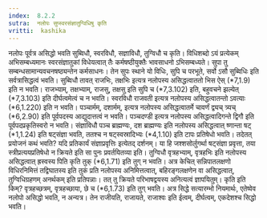 ```yaml
---
index:  8.2.2
sutra:  नलोपः सुप्स्वरसंज्ञातुग्विधिषु कृति
vritti:  kashika 
---
```


नलोपः पूर्वत्र असिद्धो भवति सुब्विधौ, स्वरविधौ, सज्ञाविधौ, तुग्विधौ च कृति। विधिशब्दो ऽयं प्रत्येकम् अभिसम्बध्यमानः स्वरसंज्ञातुकां विधेयत्वात् तैः कर्मषष्ठीयुक्तैः भावसाधनो ऽभिसम्बध्यते। सुपा तु सम्बन्धसामान्यवचनषष्ठ्यन्तेन कर्मसाधनः। तेन सुपः स्थाने यो विधिः, सुपि च परभूते, सर्वो ऽसौ सुब्विधिः इति सर्वत्रासिद्धत्वं भवति। सुब्विधौ तावत् राजभिः, तक्षभिः इत्यत्र नलोपस्य असिद्धत्वाततो भिस ऐस् (*7,1.9) इति न भवति। राजभ्याम्, तक्षभ्याम्, राजसु, तक्षसु इति सुपि च (*7,3.102) इति, बहुवचने झल्येत् (*7,3.103) इति दीर्घत्वमेत्वं च न भवति। स्वरविधौ राजवती इत्यत्र नलोपस्य असिद्धत्वातन्तो ऽवत्याः (*6,1.220) इति न भवति। पञ्चार्मम्, दशार्मम्, इत्यत्र नलोपस्य असिद्धत्वातर्मे चावर्णं द्व्यच् त्र्यच् (*6,2.90) इति पूर्वपदस्य आद्युदात्तत्वं न भवति। पञ्चदण्डी इत्यत्र नलोपस्य असिद्धत्वादिगन्ते द्विगौ इति पूर्वपदप्रकृतिस्वरो न भवति। संज्ञाविधौ पञ्च ब्राह्मण्यः, दश ब्राह्मण्यः इति नलोपस्य असिद्धत्वात् ष्णान्ता षट् (*1,1.24) इति षट्संज्ञा भवति, ततश्च न षट्स्वस्रादिभ्यः (*4,1.10) इति टापः प्रतिषेधो भवति। तदेतत् प्रयोजनं कथं भवति? यदि प्रतिकार्यं संज्ञाप्रवृत्तिः इत्येतद् दर्शनम्। या हि जश्शसोर्लुगर्था षट्संज्ञा प्रवृत्ता, तया स्त्रीप्रत्ययप्रतिषेधो न क्रियते इति सा पुनः प्रवर्तयितव्या इति। तुग्विधौ वृत्रहभ्याम्, वृत्रहभिः इति नलोपस्य असिद्धत्वात् ह्रस्वस्य पिति कृति तुक् (*6,1.71) इति तुग् न भवति। अत्र केचित् सन्निपातलक्षणो विधिरनिमित्तं तद्विघातस्य इति तुकं प्रति नलोपस्य अनिमित्तत्वात्, बहिरङ्गलक्षणेन वा असिद्धत्वात्, तुग्विधिग्रहणम् अनर्थकम् इति प्रतिपन्नाः। तत् तु क्रियते परिभाषद्वयस्य अनित्यत्वं ज्ञापयितुम्। कृति इति किम्? वृत्रहच्छत्रम्, वृत्रहच्छाया, छे च (*6,1.73) इति तुग् भवति। अत्र सिद्धे सत्यारम्भो नियमार्थः, एतेष्वेव नलोपो असिद्धो भवति, न अन्यत्र। तेन राजीयति, राजायते, राजाश्वः इति ईत्वम्, दीर्घत्वम्, एकदेशश्च सिद्धो भवति।

